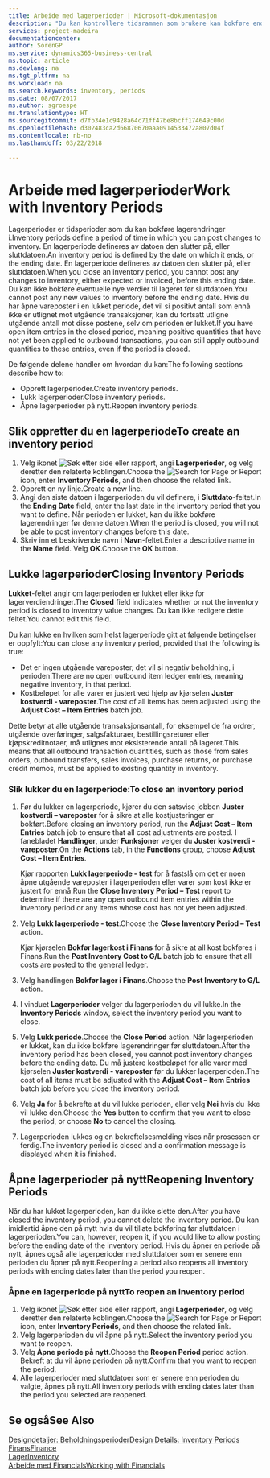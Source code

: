 ```yaml
---
title: Arbeide med lagerperioder | Microsoft-dokumentasjon
description: "Du kan kontrollere tidsrammen som brukere kan bokføre endringer i lageret, ved å definere lagerperioder."
services: project-madeira
documentationcenter: 
author: SorenGP
ms.service: dynamics365-business-central
ms.topic: article
ms.devlang: na
ms.tgt_pltfrm: na
ms.workload: na
ms.search.keywords: inventory, periods
ms.date: 08/07/2017
ms.author: sgroespe
ms.translationtype: HT
ms.sourcegitcommit: d7fb34e1c9428a64c71ff47be8bcff174649c00d
ms.openlocfilehash: d302483ca2d66870670aaa0914533472a807d04f
ms.contentlocale: nb-no
ms.lasthandoff: 03/22/2018

---
```

# <a name="work-with-inventory-periods"></a><span data-ttu-id="9e3d7-103">Arbeide med lagerperioder</span><span class="sxs-lookup"><span data-stu-id="9e3d7-103">Work with Inventory Periods</span></span>
<span data-ttu-id="9e3d7-104">Lagerperioder er tidsperioder som du kan bokføre lagerendringer i.</span><span class="sxs-lookup"><span data-stu-id="9e3d7-104">Inventory periods define a period of time in which you can post changes to inventory.</span></span> <span data-ttu-id="9e3d7-105">En lagerperiode defineres av datoen den slutter på, eller sluttdatoen.</span><span class="sxs-lookup"><span data-stu-id="9e3d7-105">An inventory period is defined by the date on which it ends, or the ending date.</span></span> <span data-ttu-id="9e3d7-106">En lagerperiode defineres av datoen den slutter på, eller sluttdatoen.</span><span class="sxs-lookup"><span data-stu-id="9e3d7-106">When you close an inventory period, you cannot post any changes to inventory, either expected or invoiced, before this ending date.</span></span> <span data-ttu-id="9e3d7-107">Du kan ikke bokføre eventuelle nye verdier til lageret før sluttdatoen.</span><span class="sxs-lookup"><span data-stu-id="9e3d7-107">You cannot post any new values to inventory before the ending date.</span></span> <span data-ttu-id="9e3d7-108">Hvis du har åpne vareposter i en lukket periode, det vil si positivt antall som ennå ikke er utlignet mot utgående transaksjoner, kan du fortsatt utligne utgående antall mot disse postene, selv om perioden er lukket.</span><span class="sxs-lookup"><span data-stu-id="9e3d7-108">If you have open item entries in the closed period, meaning positive quantities that have not yet been applied to outbound transactions, you can still apply outbound quantities to these entries, even if the period is closed.</span></span>  

<span data-ttu-id="9e3d7-109">De følgende delene handler om hvordan du kan:</span><span class="sxs-lookup"><span data-stu-id="9e3d7-109">The following sections describe how to:</span></span>  

* <span data-ttu-id="9e3d7-110">Opprett lagerperioder.</span><span class="sxs-lookup"><span data-stu-id="9e3d7-110">Create inventory periods.</span></span>  
* <span data-ttu-id="9e3d7-111">Lukk lagerperioder.</span><span class="sxs-lookup"><span data-stu-id="9e3d7-111">Close inventory periods.</span></span>  
* <span data-ttu-id="9e3d7-112">Åpne lagerperioder på nytt.</span><span class="sxs-lookup"><span data-stu-id="9e3d7-112">Reopen inventory periods.</span></span>  

## <a name="to-create-an-inventory-period"></a><span data-ttu-id="9e3d7-113">Slik oppretter du en lagerperiode</span><span class="sxs-lookup"><span data-stu-id="9e3d7-113">To create an inventory period</span></span>  
1. <span data-ttu-id="9e3d7-114">Velg ikonet ![Søk etter side eller rapport](media/ui-search/search_small.png "Søk etter side eller rapport"), angi **Lagerperioder**, og velg deretter den relaterte koblingen.</span><span class="sxs-lookup"><span data-stu-id="9e3d7-114">Choose the ![Search for Page or Report](media/ui-search/search_small.png "Search for Page or Report icon") icon, enter **Inventory Periods**, and then choose the related link.</span></span>  
2. <span data-ttu-id="9e3d7-115">Opprett en ny linje.</span><span class="sxs-lookup"><span data-stu-id="9e3d7-115">Create a new line.</span></span>  
3. <span data-ttu-id="9e3d7-116">Angi den siste datoen i lagerperioden du vil definere, i **Sluttdato**-feltet.</span><span class="sxs-lookup"><span data-stu-id="9e3d7-116">In the **Ending Date** field, enter the last date in the inventory period that you want to define.</span></span> <span data-ttu-id="9e3d7-117">Når perioden er lukket, kan du ikke bokføre lagerendringer før denne datoen.</span><span class="sxs-lookup"><span data-stu-id="9e3d7-117">When the period is closed, you will not be able to post inventory changes before this date.</span></span>  
4. <span data-ttu-id="9e3d7-118">Skriv inn et beskrivende navn i **Navn**-feltet.</span><span class="sxs-lookup"><span data-stu-id="9e3d7-118">Enter a descriptive name in the **Name** field.</span></span> <span data-ttu-id="9e3d7-119">Velg **OK**.</span><span class="sxs-lookup"><span data-stu-id="9e3d7-119">Choose the **OK** button.</span></span>  

## <a name="closing-inventory-periods"></a><span data-ttu-id="9e3d7-120">Lukke lagerperioder</span><span class="sxs-lookup"><span data-stu-id="9e3d7-120">Closing Inventory Periods</span></span>  
<span data-ttu-id="9e3d7-121">**Lukket**-feltet angir om lagerperioden er lukket eller ikke for lagerverdiendringer.</span><span class="sxs-lookup"><span data-stu-id="9e3d7-121">The **Closed** field indicates whether or not the inventory period is closed to inventory value changes.</span></span> <span data-ttu-id="9e3d7-122">Du kan ikke redigere dette feltet.</span><span class="sxs-lookup"><span data-stu-id="9e3d7-122">You cannot edit this field.</span></span>  

<span data-ttu-id="9e3d7-123">Du kan lukke en hvilken som helst lagerperiode gitt at følgende betingelser er oppfylt:</span><span class="sxs-lookup"><span data-stu-id="9e3d7-123">You can close any inventory period, provided that the following is true:</span></span>  

* <span data-ttu-id="9e3d7-124">Det er ingen utgående vareposter, det vil si negativ beholdning, i perioden.</span><span class="sxs-lookup"><span data-stu-id="9e3d7-124">There are no open outbound item ledger entries, meaning negative inventory, in that period.</span></span>  
* <span data-ttu-id="9e3d7-125">Kostbeløpet for alle varer er justert ved hjelp av kjørselen **Juster kostverdi - vareposter**.</span><span class="sxs-lookup"><span data-stu-id="9e3d7-125">The cost of all items has been adjusted using the **Adjust Cost – Item Entries** batch job.</span></span>  

<span data-ttu-id="9e3d7-126">Dette betyr at alle utgående transaksjonsantall, for eksempel de fra ordrer, utgående overføringer, salgsfakturaer, bestillingsreturer eller kjøpskreditnotaer, må utlignes mot eksisterende antall på lageret.</span><span class="sxs-lookup"><span data-stu-id="9e3d7-126">This means that all outbound transaction quantities, such as those from sales orders, outbound transfers, sales invoices, purchase returns, or purchase credit memos, must be applied to existing quantity in inventory.</span></span>  

### <a name="to-close-an-inventory-period"></a><span data-ttu-id="9e3d7-127">Slik lukker du en lagerperiode:</span><span class="sxs-lookup"><span data-stu-id="9e3d7-127">To close an inventory period</span></span>  
1. <span data-ttu-id="9e3d7-128">Før du lukker en lagerperiode, kjører du den satsvise jobben **Juster kostverdi – vareposter** for å sikre at alle kostjusteringer er bokført.</span><span class="sxs-lookup"><span data-stu-id="9e3d7-128">Before closing an inventory period, run the **Adjust Cost – Item Entries** batch job to ensure that all cost adjustments are posted.</span></span> <span data-ttu-id="9e3d7-129">I fanebladet **Handlinger**, under **Funksjoner** velger du **Juster kostverdi - vareposter**.</span><span class="sxs-lookup"><span data-stu-id="9e3d7-129">On the **Actions** tab, in the **Functions** group, choose **Adjust Cost – Item Entries**.</span></span>  

     <span data-ttu-id="9e3d7-130">Kjør rapporten **Lukk lagerperiode - test** for å fastslå om det er noen åpne utgående vareposter i lagerperioden eller varer som kost ikke er justert for ennå.</span><span class="sxs-lookup"><span data-stu-id="9e3d7-130">Run the **Close Inventory Period – Test** report to determine if there are any open outbound item entries within the inventory period or any items whose cost has not yet been adjusted.</span></span>  
2. <span data-ttu-id="9e3d7-131">Velg **Lukk lagerperiode - test**.</span><span class="sxs-lookup"><span data-stu-id="9e3d7-131">Choose the **Close Inventory Period – Test** action.</span></span>  

     <span data-ttu-id="9e3d7-132">Kjør kjørselen **Bokfør lagerkost i Finans** for å sikre at all kost bokføres i Finans.</span><span class="sxs-lookup"><span data-stu-id="9e3d7-132">Run the **Post Inventory Cost to G/L** batch job to ensure that all costs are posted to the general ledger.</span></span>  
3. <span data-ttu-id="9e3d7-133">Velg handlingen **Bokfør lager i Finans**.</span><span class="sxs-lookup"><span data-stu-id="9e3d7-133">Choose the **Post Inventory to G/L** action.</span></span>  
4. <span data-ttu-id="9e3d7-134">I vinduet **Lagerperioder** velger du lagerperioden du vil lukke.</span><span class="sxs-lookup"><span data-stu-id="9e3d7-134">In the **Inventory Periods** window, select the inventory period you want to close.</span></span>  
5. <span data-ttu-id="9e3d7-135">Velg **Lukk periode**.</span><span class="sxs-lookup"><span data-stu-id="9e3d7-135">Choose the **Close Period** action.</span></span> <span data-ttu-id="9e3d7-136">Når lagerperioden er lukket, kan du ikke bokføre lagerendringer før sluttdatoen.</span><span class="sxs-lookup"><span data-stu-id="9e3d7-136">After the inventory period has been closed, you cannot post inventory changes before the ending date.</span></span> <span data-ttu-id="9e3d7-137">Du må justere kostbeløpet for alle varer med kjørselen **Juster kostverdi - vareposter** før du lukker lagerperioden.</span><span class="sxs-lookup"><span data-stu-id="9e3d7-137">The cost of all items must be adjusted with the **Adjust Cost – Item Entries** batch job before you close the inventory period.</span></span>  
6. <span data-ttu-id="9e3d7-138">Velg **Ja** for å bekrefte at du vil lukke perioden, eller velg **Nei** hvis du ikke vil lukke den.</span><span class="sxs-lookup"><span data-stu-id="9e3d7-138">Choose the **Yes** button to confirm that you want to close the period, or choose **No** to cancel the closing.</span></span>  
7. <span data-ttu-id="9e3d7-139">Lagerperioden lukkes og en bekreftelsesmelding vises når prosessen er ferdig.</span><span class="sxs-lookup"><span data-stu-id="9e3d7-139">The inventory period is closed and a confirmation message is displayed when it is finished.</span></span>  

## <a name="reopening-inventory-periods"></a><span data-ttu-id="9e3d7-140">Åpne lagerperioder på nytt</span><span class="sxs-lookup"><span data-stu-id="9e3d7-140">Reopening Inventory Periods</span></span>  
<span data-ttu-id="9e3d7-141">Når du har lukket lagerperioden, kan du ikke slette den.</span><span class="sxs-lookup"><span data-stu-id="9e3d7-141">After you have closed the inventory period, you cannot delete the inventory period.</span></span> <span data-ttu-id="9e3d7-142">Du kan imidlertid åpne den på nytt hvis du vil tillate bokføring før sluttdatoen i lagerperioden.</span><span class="sxs-lookup"><span data-stu-id="9e3d7-142">You can, however, reopen it, if you would like to allow posting before the ending date of the inventory period.</span></span> <span data-ttu-id="9e3d7-143">Hvis du åpner en periode på nytt, åpnes også alle lagerperioder med sluttdatoer som er senere enn perioden du åpner på nytt.</span><span class="sxs-lookup"><span data-stu-id="9e3d7-143">Reopening a period also reopens all inventory periods with ending dates later than the period you reopen.</span></span>  

### <a name="to-reopen-an-inventory-period"></a><span data-ttu-id="9e3d7-144">Åpne en lagerperiode på nytt</span><span class="sxs-lookup"><span data-stu-id="9e3d7-144">To reopen an inventory period</span></span>  
1. <span data-ttu-id="9e3d7-145">Velg ikonet ![Søk etter side eller rapport](media/ui-search/search_small.png "Søk etter side eller rapport"), angi **Lagerperioder**, og velg deretter den relaterte koblingen.</span><span class="sxs-lookup"><span data-stu-id="9e3d7-145">Choose the ![Search for Page or Report](media/ui-search/search_small.png "Search for Page or Report icon") icon, enter **Inventory Periods**, and then choose the related link.</span></span>  
2. <span data-ttu-id="9e3d7-146">Velg lagerperioden du vil åpne på nytt.</span><span class="sxs-lookup"><span data-stu-id="9e3d7-146">Select the inventory period you want to reopen.</span></span>  
3. <span data-ttu-id="9e3d7-147">Velg **Åpne periode på nytt**.</span><span class="sxs-lookup"><span data-stu-id="9e3d7-147">Choose the **Reopen Period** period action.</span></span> <span data-ttu-id="9e3d7-148">Bekreft at du vil åpne perioden på nytt.</span><span class="sxs-lookup"><span data-stu-id="9e3d7-148">Confirm that you want to reopen the period.</span></span>  
4. <span data-ttu-id="9e3d7-149">Alle lagerperioder med sluttdatoer som er senere enn perioden du valgte, åpnes på nytt.</span><span class="sxs-lookup"><span data-stu-id="9e3d7-149">All inventory periods with ending dates later than the period you selected are reopened.</span></span>  

## <a name="see-also"></a><span data-ttu-id="9e3d7-150">Se også</span><span class="sxs-lookup"><span data-stu-id="9e3d7-150">See Also</span></span>  
[<span data-ttu-id="9e3d7-151">Designdetaljer: Beholdningsperioder</span><span class="sxs-lookup"><span data-stu-id="9e3d7-151">Design Details: Inventory Periods</span></span>](design-details-inventory-periods.md)  
[<span data-ttu-id="9e3d7-152">Finans</span><span class="sxs-lookup"><span data-stu-id="9e3d7-152">Finance</span></span>](finance.md)  
[<span data-ttu-id="9e3d7-153">Lager</span><span class="sxs-lookup"><span data-stu-id="9e3d7-153">Inventory</span></span>](inventory-manage-inventory.md)  
[<span data-ttu-id="9e3d7-154">Arbeide med Financials</span><span class="sxs-lookup"><span data-stu-id="9e3d7-154">Working with Financials</span></span>](ui-work-product.md)

